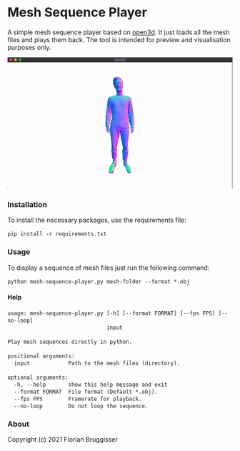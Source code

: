 # Mesh Sequence Player
A simple mesh sequence player based on [open3d](https://github.com/intel-isl/Open3D). It just loads all the mesh files and plays them back. The tool is intended for preview and visualisation purposes only.

![person](readme/person.gif)

### Installation
To install the necessary packages, use the requirements file:

```
pip install -r requirements.txt
```

### Usage
To display a sequence of mesh files just run the following command:

```
python mesh-sequence-player.py mesh-folder --format *.obj
```

#### Help

```
usage: mesh-sequence-player.py [-h] [--format FORMAT] [--fps FPS] [--no-loop]
                               input

Play mesh sequences directly in python.

positional arguments:
  input            Path to the mesh files (directory).

optional arguments:
  -h, --help       show this help message and exit
  --format FORMAT  File format (Default *.obj).
  --fps FPS        Framerate for playback.
  --no-loop        Do not loop the sequence.
```

### About
Copyright (c) 2021 Florian Bruggisser
